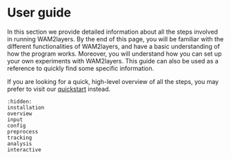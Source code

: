 # User guide

In this section we provide detailed information about all the steps involved in
running WAM2layers. By the end of this page, you will be familiar with the
different functionalities of WAM2layers, and have a basic understanding of how
the program works. Moreover, you will understand how you can set up your own
experiments with WAM2layers. This guide can also be used as a reference to
quickly find some specific information.

If you are looking for a quick, high-level overview of all the steps, you may
prefer to visit our [quickstart](../quickstart) instead.

```{toctree}
:hidden:
installation
overview
input
config
preprocess
tracking
analysis
interactive
```
